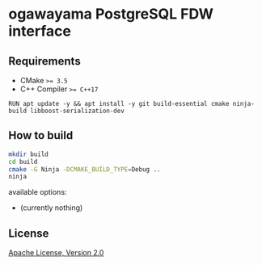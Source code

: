 # ogawayama PostgreSQL FDW interface

## Requirements

* CMake `>= 3.5`
* C++ Compiler `>= C++17`

```
RUN apt update -y && apt install -y git build-essential cmake ninja-build libboost-serialization-dev
```

## How to build

```sh
mkdir build
cd build
cmake -G Ninja -DCMAKE_BUILD_TYPE=Debug ..
ninja
```

available options:
* (currently nothing)

## License

[Apache License, Version 2.0](http://www.apache.org/licenses/LICENSE-2.0)
